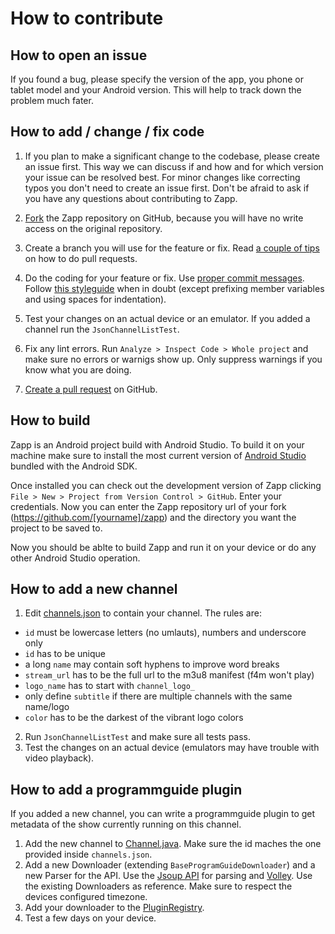 # How to contribute

## How to open an issue

If you found a bug, please specify the version of the app, you phone or tablet 
model and your Android version. This will help to track down the problem much 
fater.

## How to add / change / fix code

1. If you plan to make a significant change to the codebase, please create an 
issue first. This way we can discuss if and how and for which version your issue 
can be resolved best. For minor changes like correcting typos you don't need to 
create an issue first. Don't be afraid to ask if you have any questions about 
contributing to Zapp.

2. [Fork](https://help.github.com/articles/fork-a-repo/) the Zapp repository on 
GitHub, because you will have no write access on the original repository.

3. Create a branch you will use for the feature or fix. Read [a couple of tips](https://stackoverflow.com/questions/14680711/how-to-do-a-github-pull-request#14681796) 
on how to do pull requests.

4. Do the coding for your feature or fix. Use [proper commit messages](http://chris.beams.io/posts/git-commit/). Follow [this styleguide](https://github.com/ribot/android-guidelines/blob/master/project_and_code_guidelines.md) 
when in doubt (except prefixing member variables and using spaces for indentation).

5. Test your changes on an actual device or an emulator. If you added a channel 
run the `JsonChannelListTest`.

6. Fix any lint errors. Run `Analyze > Inspect Code > Whole project` and make 
sure no errors or warnigs show up. Only suppress warnings if you know what you 
are doing.

7. [Create a pull request](https://help.github.com/articles/creating-a-pull-request/) 
on GitHub.


## How to build

Zapp is an Android project build with Android Studio. To build it on your machine 
make sure to install the most current version of [Android Studio](https://developer.android.com/studio/index.html) bundled with the Android SDK.

Once installed you can check out the development version of Zapp clicking
`File > New > Project from Version Control > GitHub`. Enter your credentials.
Now you can enter the Zapp repository url of your fork (https://github.com/[yourname]/zapp) 
and the directory you want the project to be saved to.

Now you should be ablte to build Zapp and run it on your device or do any other 
Android Studio operation.


## How to add a new channel

 1. Edit [channels.json](app/src/main/res/raw/channels.json) to contain your channel. The rules
 are:
  - `id` must be lowercase letters (no umlauts), numbers and underscore only
  - `id` has to be unique
  - a long `name` may contain soft hyphens to improve word breaks
  - `stream_url` has to be the full url to the m3u8 manifest (f4m won't play)
  - `logo_name` has to start with `channel_logo_`
  - only define `subtitle` if there are multiple channels with the same name/logo
  - `color` has to be the darkest of the vibrant logo colors
2. Run `JsonChannelListTest` and make sure all tests pass.
3. Test the changes on an actual device (emulators may have trouble with video 
playback).


## How to add a programmguide plugin

If you added a new channel, you can write a programmguide plugin to get metadata 
of the show currently running on this channel.

1. Add the new channel to [Channel.java](programguide/src/main/java/de/christinecoenen/code/programguide/model/Channel.java). 
Make sure the id maches the one provided inside `channels.json`.
2. Add a new Downloader (extending `BaseProgramGuideDownloader`) and a new Parser 
for the API. Use the [Jsoup API](https://jsoup.org/) for parsing and [Volley](https://developer.android.com/training/volley/index.html). 
Use the existing Downloaders as reference. Make sure to respect the devices 
configured timezone.
3. Add your downloader to the [PluginRegistry](programguide/src/main/java/de/christinecoenen/code/programguide/plugins/PluginRegistry.java).
4. Test a few days on your device.

